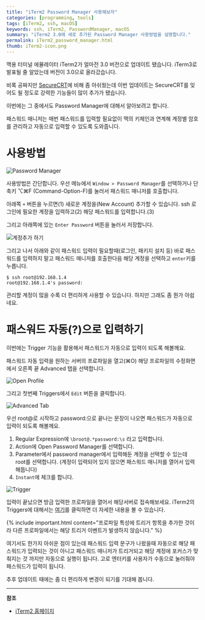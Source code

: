 ```yaml
---
title: "iTerm2 Password Manager 사용해보자"
categories: [programming, tools]
tags: [iTerm2, ssh, macOS]
keywords: ssh, iTerm2, PasswordManager, macOS
summary: "iTerm2 3.0에 새로 추가된 Password Manager 사용방법을 설명합니다."
permalink: iTerm2_password_manager.html
thumb: iTerm2-icon.png
---
```


맥용 터미널 에뮬레이터 iTerm2가 얼마전 3.0 버전으로 업데이트 됐습니다. iTerm3로 발표될 줄 알았는데 버전이 3.0으로 올라갔습니다.

비록 공짜지만 [SecureCRT](https://www.vandyke.com/products/securecrt/)에 비해 좀 아쉬웠는데 이번 업데이트는 SecureCRT를 잊어도 될 정도로 강력한 기능들이 많이 추가가 됐습니다.

이번에는 그 중에서도 Password Manager에 대해서 알아보려고 합니다.

패스워드 매니저는 매번 패스워드를 입력할 필요없이 맥의 키체인과 연계해 계정별 암호를 관리하고 자동으로 입력할 수 있도록 도와줍니다.

# 사용방법

![Password Manager](https://www.iterm2.com/img/screenshots/v3-screen-shots/iterm2-password-manager.png)

사용방법은 간단합니다. 우선 메뉴에서 `Window > Password Manager`를 선택하거나 단축키 ⌥⌘F (Command-Option-F)를 눌러서 패스워드 매니저를 호출합니다.

아래쪽 `+` 버튼을 누르면(1) 새로운 계정을(New Account) 추가할 수 있습니다. ssh 로그인에 필요한 계정을 입력하고(2) 해당 패스워드를 입력합니다.(3)

그리고 아래쪽에 있는 `Enter Password` 버튼을 눌러서 저장합니다.

![계정추가 하기](http://d.pr/i/3ZQh+)

그리고 나서 아래와 같이 패스워드 입력이 필요할때(로그인, 패키지 설치 등) 바로 패스워드를 입력하지 말고 패스워드 매니저를 호출한다음 해당 계정을 선택하고 `enter`키를 누릅니다.

```
$ ssh root@192.168.1.4
root@192.168.1.4's password:
```

관리할 계정이 많을 수록 더 편리하게 사용할 수 있습니다. 하지만 그래도 좀 뭔가 아쉽네요.

# 패스워드 자동(?)으로 입력하기

이번에는 Trigger 기능을 활용해서 패스워드가 자동으로 입력이 되도록 해볼께요.

패스워드 자동 입력을 원하는 서버의 프로파일을 열고(⌘O) 해당 프로파일의 수정화면에서 오른쪽 끝 Advanced 탭을 선택합니다.

![Open Profile](http://d.pr/i/LaIU+)

그리고 첫번째 Triggers에서 `Edit` 버튼을 클릭합니다.

![Advanced Tab](http://d.pr/i/6y2g+)

우선 root@로 시작하고 password:으로 끝나는 문장이 나오면 패스워드가 자동으로 입력이 되도록 해볼께요.

1. Regular Expression에 `\broot@.*password:\s` 라고 입력합니다.
2. Action에 Open Password Manager를 선택합니다.
3. Parameter에서 password manager에서 입력해둔 계정을 선택할 수 있는데 root를 선택합니다. (계정이 입력되어 있지 않으면 패스워드 매니저를 열어서 입력해둡니다)
4. `Instant`에 체크를 합니다.

![Trigger](http://d.pr/i/ZZwV+)

입력이 끝났으면 방금 입력한 프로파일을 열어서 해당서버로 접속해보세요.
iTerm2의 Triggers에 대해서는 [여기](https://www.iterm2.com/documentation-triggers.html)를 클릭하면 더 자세한 내용을 볼 수 있습니다.

{% include important.html content="프로파일 특성에 트리거 항목을 추가한 것이라 다른 프로파일에서는 해당 트리거 이벤트가 발생하지 않습니다." %}

여기서도 한가지 아쉬운 점이 있는데 패스워드 입력 문구가 나왔을때 자동으로 해당 패스워드가 입력되는 것이 아니고 패스워드 매니저가 트리거되고 해당 계정에 포커스가 맞춰지는 것 까지만 자동으로 실행이 됩니다. 고로 엔터키를 사용자가 수동으로 눌러줘야 패스워드가 입력이 됩니다.

추후 업데이트 때에는 좀 더 편리하게 변경이 되기를 기대해 봅니다.

- - -

**참조**

* [iTerm2 홈페이지](https://www.iterm2.com/index.html)
